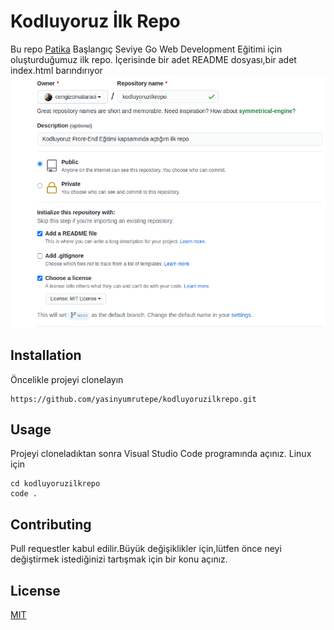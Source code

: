 # Kodluyoruz İlk Repo
 Bu repo [Patika](https://app.patika.dev/moduller/git/odev1) Başlangıç Seviye Go Web Development Eğitimi için oluşturduğumuz ilk repo. İçerisinde bir adet README dosyası,bir adet index.html barındırıyor
![Resim](https://raw.githubusercontent.com/Kodluyoruz/taskforce/main/git/odev1/figures/github.png)
## Installation
Öncelikle projeyi clonelayın
```
https://github.com/yasinyumrutepe/kodluyoruzilkrepo.git
```
## Usage
Projeyi cloneladıktan sonra Visual Studio Code programında açınız.
Linux için
```
cd kodluyoruzilkrepo
code .
```
## Contributing
 Pull requestler kabul edilir.Büyük değişiklikler için,lütfen önce neyi değiştirmek istediğinizi tartışmak için bir konu açınız.

 ## License
[MIT](https://choosealicense.com/licenses/mit/)


